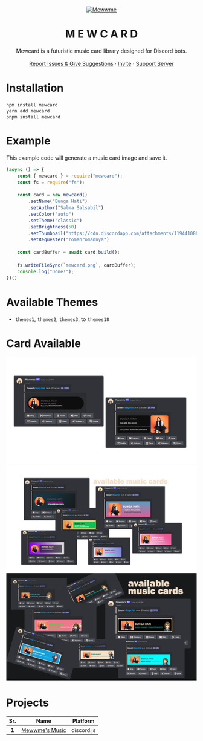 <br />
<p align="center">
  <a href="https://discord.gg/6EXgrmtkPX">
    <img src="https://cdn.is-a.fun/bot/mewwme/mehelp.png" alt="Mewwme" >
  </a>

  <h1 align="center">M E W C A R D</h1>

  <p align="center"> Mewcard is a futuristic music card library designed for Discord bots.
    <br />
    <br />
    <a href="https://github.com/lrmn7/helpdesk/issues">Report Issues & Give Suggestions</a>
    ·
    <a href="https://discord.com/oauth2/authorize?client_id=928711702596423740&permissions=8&scope=bot+applications.commands">Invite</a>
    ·
    <a href="https://discord.gg/6EXgrmtkPX">Support Server</a>
  </p>

# __Installation__
```
npm install mewcard
yarn add mewcard
pnpm install mewcard
```

# __Example__
This example code will generate a music card image and save it.
```js
(async () => {
    const { mewcard } = require("mewcard");
    const fs = require("fs");

    const card = new mewcard()
        .setName("Bunga Hati")
        .setAuthor("Salma Salsabil")
        .setColor("auto")
        .setTheme("classic")
        .setBrightness(50)
        .setThumbnail("https://cdn.discordapp.com/attachments/1194410866209206412/1196152611594838026/mewwme.png")
        .setRequester("romanromannya")

    const cardBuffer = await card.build();

    fs.writeFileSync(`mewcard.png`, cardBuffer);
    console.log("Done!");
})()
```

# __Available Themes__
- `themes1`, `themes2`, `themes3`, to `themes18`

# __Card Available__
![classic](/example/8.png)
![classic](/example/14.png)
![classic](/example/15.png)

# Projects
|  Sr.  |            Name            |  Platform  |
|:-----:|:--------------------------:|:----------:|
| **1** | [Mewwme's Music](https://discord.com/oauth2/authorize?client_id=928711702596423740&permissions=8&scope=bot+applications.commands) | discord.js |

